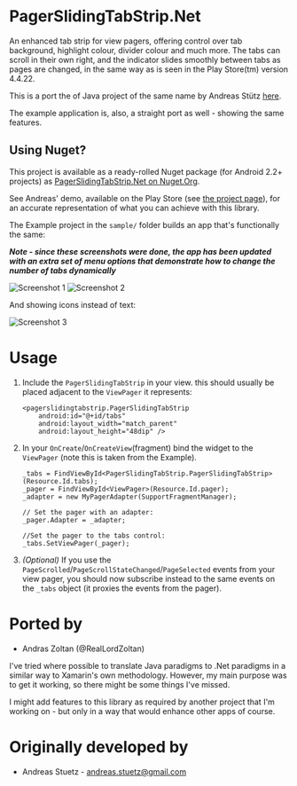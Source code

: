 PagerSlidingTabStrip.Net
========================

An enhanced tab strip for view pagers, offering control over tab background, highlight colour, divider colour and
much more.  The tabs can scroll in their own right, and the indicator slides smoothly between tabs as pages are changed,
in the same way as is seen in the Play Store(tm) version 4.4.22.

This is a port the of Java project of the same name by Andreas Stütz [here][1].

The example application is, also, a straight port as well - showing the same features.

Using Nuget?
------------

This project is available as a ready-rolled Nuget package (for Android 2.2+ projects) as [PagerSlidingTabStrip.Net on Nuget.Org](https://www.nuget.org/packages/PagerSlidingTabStrip.Net/).

See Andreas' demo, available on the Play Store (see [the project page][1]), for an accurate representation of what you can achieve with this library.

The Example project in the `sample/` folder builds an app that's functionally the same:

***Note - since these screenshots were done, the app has been updated with an extra set of menu options that demonstrate
how to change the number of tabs dynamically***

![Screenshot 1](https://lh3.googleusercontent.com/-FD9ojqMXcXQ/UouTWmzifII/AAAAAAAAAJw/8Ay-30fethQ/w306-h544-no/psts1.jpg)
![Screenshot 2](https://lh5.googleusercontent.com/-NIUMGzKWNaY/UouTW5JLOnI/AAAAAAAAAJQ/dbBgmlAOui4/w306-h544-no/psts2.jpg)

And showing icons instead of text:

![Screenshot 3](https://lh6.googleusercontent.com/-vSntr39cEF0/UouY1r8ViBI/AAAAAAAAAKA/8Igj2dzuerE/w306-h544-no/psts3.jpg)

[1]:https://github.com/astuetz/PagerSlidingTabStrip

Usage
=====

 1. Include the `PagerSlidingTabStrip` in your view.  this should usually be placed adjacent to the `ViewPager` it represents:

		<pagerslidingtabstrip.PagerSlidingTabStrip
			android:id="@+id/tabs"
			android:layout_width="match_parent"
			android:layout_height="48dip" />
 
 2. In your `OnCreate`/`OnCreateView`(fragment) bind the widget to the `ViewPager` (note this is taken from the Example).

		_tabs = FindViewById<PagerSlidingTabStrip.PagerSlidingTabStrip>(Resource.Id.tabs);
		_pager = FindViewById<ViewPager>(Resource.Id.pager);
		_adapter = new MyPagerAdapter(SupportFragmentManager);

		// Set the pager with an adapter:
		_pager.Adapter = _adapter;

		//Set the pager to the tabs control:
		_tabs.SetViewPager(_pager);

 3. *(Optional)* If you use the `PageScrolled`/`PageScrollStateChanged`/`PageSelected` events from your view pager, you should 
now subscribe instead to the same events on the `_tabs` object (it proxies the events from the pager).

Ported by
=========

 * Andras Zoltan (@RealLordZoltan)

I've tried where possible to translate Java paradigms to .Net paradigms in a similar way to Xamarin's own methodology.  However,
my main purpose was to get it working, so there might be some things I've missed.

I might add features to this library as required by another project that I'm working on - but only in a way that would enhance 
other apps of course.

Originally developed by
=======================

 * Andreas Stuetz - <andreas.stuetz@gmail.com>
